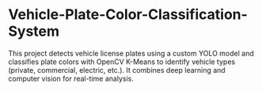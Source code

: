# Vehicle-Plate-Color-Classification-System
This project detects vehicle license plates using a custom YOLO model and classifies plate colors with OpenCV K-Means to identify vehicle types (private, commercial, electric, etc.). It combines deep learning and computer vision for real-time analysis.
